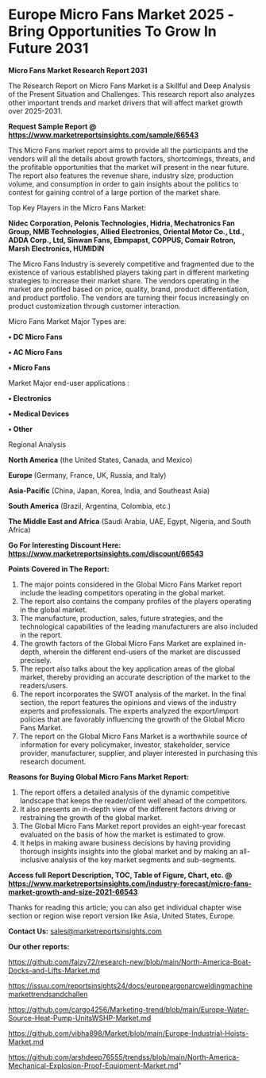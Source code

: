 # Europe Micro Fans Market 2025 -Bring Opportunities To Grow In Future 2031

<strong>Micro Fans Market Research Report 2031</strong>

The Research Report on Micro Fans Market is a Skillful and Deep Analysis of the Present Situation and Challenges. This research report also analyzes other important trends and market drivers that will affect market growth over 2025-2031.

<strong>Request Sample Report @ <a href=https://www.marketreportsinsights.com/sample/66543>https://www.marketreportsinsights.com/sample/66543</a></strong>

This Micro Fans market report aims to provide all the participants and the vendors will all the details about growth factors, shortcomings, threats, and the profitable opportunities that the market will present in the near future. The report also features the revenue share, industry size, production volume, and consumption in order to gain insights about the politics to contest for gaining control of a large portion of the market share.

Top Key Players in the Micro Fans Market:

<strong>Nidec Corporation, Pelonis Technologies, Hidria, Mechatronics Fan Group, NMB Technologies, Allied Electronics, Oriental Motor Co., Ltd., ADDA Corp., Ltd, Sinwan Fans, Ebmpapst, COPPUS, Comair Rotron, Marsh Electronics, HUMIDIN</strong>

The Micro Fans Industry is severely competitive and fragmented due to the existence of various established players taking part in different marketing strategies to increase their market share. The vendors operating in the market are profiled based on price, quality, brand, product differentiation, and product portfolio. The vendors are turning their focus increasingly on product customization through customer interaction.

Micro Fans Market Major Types are:

<strong>• DC Micro Fans

• AC Micro Fans

• Micro Fans</strong>

Market Major end-user applications :

<strong>• Electronics

• Medical Devices

• Other</strong>

Regional Analysis

</u><strong><b>North America</b></strong> (the United States, Canada, and Mexico)

<strong><b>Europe </b></strong>(Germany, France, UK, Russia, and Italy)

<strong><b>Asia-Pacific</b></strong> (China, Japan, Korea, India, and Southeast Asia)

<strong><b>South America</b></strong> (Brazil, Argentina, Colombia, etc.)

<strong><b>The Middle East and Africa</b></strong> (Saudi Arabia, UAE, Egypt, Nigeria, and South Africa)

<strong>Go For Interesting Discount Here: <a href=https://www.marketreportsinsights.com/discount/66543>https://www.marketreportsinsights.com/discount/66543</a></strong>

<strong>Points Covered in The Report:</strong>
<ol>
  <li>The major points considered in the Global Micro Fans Market report include the leading competitors operating in the global market.</li>
  <li>The report also contains the company profiles of the players operating in the global market.</li>
  <li>The manufacture, production, sales, future strategies, and the technological capabilities of the leading manufacturers are also included in the report.</li>
  <li>The growth factors of the Global Micro Fans Market are explained in-depth, wherein the different end-users of the market are discussed precisely.</li>
  <li>The report also talks about the key application areas of the global market, thereby providing an accurate description of the market to the readers/users.</li>
  <li>The report incorporates the SWOT analysis of the market. In the final section, the report features the opinions and views of the industry experts and professionals. The experts analyzed the export/import policies that are favorably influencing the growth of the Global Micro Fans Market.</li>
  <li>The report on the Global Micro Fans Market is a worthwhile source of information for every policymaker, investor, stakeholder, service provider, manufacturer, supplier, and player interested in purchasing this research document.</li>
</ol>
<strong>Reasons for Buying Global Micro Fans Market Report:</strong>

<ol>
  <li>The report offers a detailed analysis of the dynamic competitive landscape that keeps the reader/client well ahead of the competitors.</li>
  <li>It also presents an in-depth view of the different factors driving or restraining the growth of the global market.</li>
  <li>The Global Micro Fans Market report provides an eight-year forecast evaluated on the basis of how the market is estimated to grow.</li>
  <li>It helps in making aware business decisions by having providing thorough insights insights into the global market and by making an all-inclusive analysis of the key market segments and sub-segments.</li>
</ol>
<strong>Access full Report Description, TOC, Table of Figure, Chart, etc. @ <a href=https://www.marketreportsinsights.com/industry-forecast/micro-fans-market-growth-and-size-2021-66543>https://www.marketreportsinsights.com/industry-forecast/micro-fans-market-growth-and-size-2021-66543</a></strong>


Thanks for reading this article; you can also get individual chapter wise section or region wise report version like Asia, United States, Europe.

<strong>Contact Us:</strong>
sales@marketreportsinsights.com

<strong>Our other reports:</strong>

<a href=https://github.com/faizy72/research-new/blob/main/North-America-Boat-Docks-and-Lifts-Market.md>https://github.com/faizy72/research-new/blob/main/North-America-Boat-Docks-and-Lifts-Market.md</a>

<a href=https://issuu.com/reportsinsights24/docs/europeargonarcweldingmachinemarkettrendsandchallen>https://issuu.com/reportsinsights24/docs/europeargonarcweldingmachinemarkettrendsandchallen</a>

<a href=https://github.com/cargo4256/Marketing-trend/blob/main/Europe-Water-Source-Heat-Pump-UnitsWSHP-Market.md>https://github.com/cargo4256/Marketing-trend/blob/main/Europe-Water-Source-Heat-Pump-UnitsWSHP-Market.md</a>

<a href=https://github.com/vibha898/Market/blob/main/Europe-Industrial-Hoists-Market.md>https://github.com/vibha898/Market/blob/main/Europe-Industrial-Hoists-Market.md</a>

<a href=https://github.com/arshdeep76555/trendss/blob/main/North-America-Mechanical-Explosion-Proof-Equipment-Market.md>https://github.com/arshdeep76555/trendss/blob/main/North-America-Mechanical-Explosion-Proof-Equipment-Market.md</a>"
